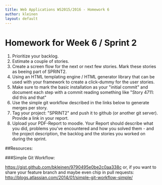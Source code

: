 ```yaml
---
title: Web Applications WS2015/2016 - Homework 6
author: kleinen
layout: default
---
```


# Homework for Week 6 / Sprint 2

1. Prioritize your backlog.
2. Estimate a couple of stories.
4. Create a screen flow for the next or next few stories. Mark these stories as beeing part of SPRINT2.
3. Using an HTML templating engine / HTML generator library that can be used with your framework to create a click-dummy for the user stories.
4. Make sure to mark the basic installation as your "initial commit" and document each step with a commit reading something like "Story 4711: did this and that"
5. Use the simple git workflow described in the links below to generate merges per story.
3. Tag your project: "SPRINT2" and push it to github (or another git server). Provide a link in your report.
9. Upload your PDF-Report to moodle. Your Report should describe what you did, problems you've encountered and how you solved them - and the project description, the backlog and the stories you worked on during the sprint.

##Resources:

###Simple Git Workflow:

https://gist.github.com/bkleinen/9790495e0be2c0aa338c
or, if you want to share your feature branch and maybe even chip in pull requests:
http://blogs.atlassian.com/2014/01/simple-git-workflow-simple/

